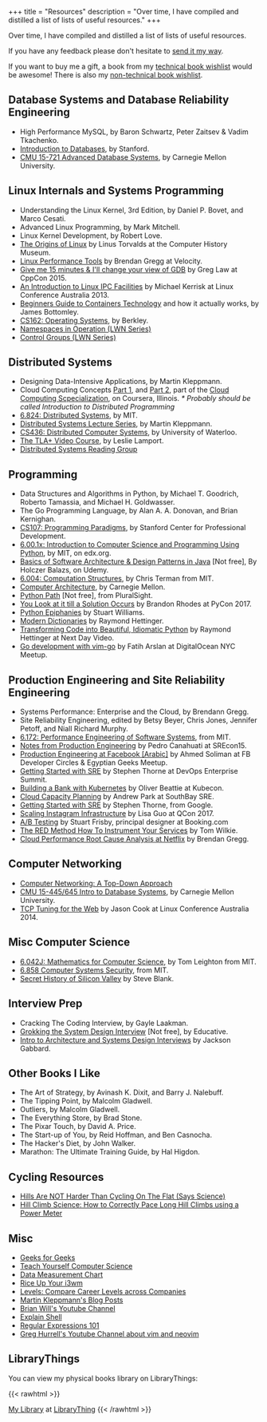 +++
title = "Resources"
description = "Over time, I have compiled and distilled a list of lists of useful resources."
+++

Over time, I have compiled and distilled a list of lists of useful resources.

If you have any feedback please don't hesitate to [send it my way](/contact/).

If you want to buy me a gift, a book from my [technical book
wishlist](https://www.amazon.co.uk/hz/wishlist/ls/1ZVYP207HZR6H?type=wishlist&filter=unpurchased&sort=priority)
would be awesome! There is also my [non-technical book
wishlist](https://www.amazon.co.uk/hz/wishlist/ls/314HICF494KE3?type=wishlist&filter=unpurchased&sort=priority).

## Database Systems and Database Reliability Engineering
- High Performance MySQL, by Baron Schwartz, Peter Zaitsev & Vadim Tkachenko.
- [Introduction to Databases](https://online.stanford.edu/courses/soe-ydatabases-databases), by Stanford.
- [CMU 15-721 Advanced Database Systems](https://www.youtube.com/playlist?list=PLSE8ODhjZXja7K1hjZ01UTVDnGQdx5v5U), by Carnegie Mellon University.

## Linux Internals and Systems Programming
- Understanding the Linux Kernel, 3rd Edition, by Daniel P. Bovet, and Marco Cesati.
- Advanced Linux Programming, by Mark Mitchell.
- Linux Kernel Development, by Robert Love.
- [The Origins of Linux](https://www.youtube.com/watch?v=WVTWCPoUt8w) by Linus Torvalds at the Computer History Museum.
- [Linux Performance Tools](https://www.youtube.com/watch?v=FJW8nGV4jxY&list=PLuIKgvdnYfKAj3uLKtNgu69VkAn023WOX) by Brendan Gregg at Velocity.
- [Give me 15 minutes & I'll change your view of GDB](https://www.youtube.com/watch?v=PorfLSr3DDI) by Greg Law at CppCon 2015.
- [An Introduction to Linux IPC Facilities](https://www.youtube.com/watch?v=vU2HDf5ZhO4) by Michael Kerrisk at Linux Conference Australia 2013.
- [Beginners Guide to Containers Technology](https://www.youtube.com/watch?v=YsYzMPptB-k) and how it actually works, by James Bottomley.
- [CS162: Operating Systems](https://www.youtube.com/playlist?list=PL--jIyXjDXf6Q4XA6q8RYnyChYzJ0K0F2), by Berkley.
- [Namespaces in Operation (LWN Series)](https://lwn.net/Articles/531114/)
- [Control Groups (LWN Series)](https://lwn.net/Articles/603762/)

## Distributed Systems
- Designing Data-Intensive Applications, by Martin Kleppmann.
- Cloud Computing Concepts [Part 1](https://www.coursera.org/learn/cloud-computing), and [Part 2](https://www.coursera.org/learn/cloud-computing-2), part of the [Cloud Computing Scpecialization](https://www.coursera.org/specializations/cloud-computing), on Coursera, Illinois. _\* Probably should be called Introduction to Distributed Programming_
- [6.824: Distributed Systems](https://www.youtube.com/playlist?list=PLrw6a1wE39_tb2fErI4-WkMbsvGQk9_UB), by MIT.
- [Distributed Systems Lecture
  Series](https://www.youtube.com/playlist?list=PLeKd45zvjcDFUEv_ohr_HdUFe97RItdiB), by Martin
  Kleppmann.
- [CS436: Distributed Computer Systems](https://www.youtube.com/playlist?list=PLawkBQ15NDEkDJ5IyLIJUTZ1rRM9YQq6N), by University of Waterloo.
- [The TLA+ Video Course](http://lamport.azurewebsites.net/video/videos.html), by Leslie Lamport.
- [Distributed Systems Reading Group](http://dsrg.pdos.csail.mit.edu/papers/)

## Programming
- Data Structures and Algorithms in Python, by Michael T. Goodrich, Roberto Tamassia, and Michael H. Goldwasser.
- The Go Programming Language, by Alan A. A. Donovan, and Brian Kernighan.
- [CS107: Programming Paradigms](https://see.stanford.edu/Course/CS107), by Stanford Center for Professional Development.
- [6.00.1x: Introduction to Computer Science and Programming Using Python](https://www.edx.org/course/introduction-computer-science-mitx-6-00-1x-11), by MIT, on edx.org.
- [Basics of Software Architecture & Design Patterns in Java](https://www.udemy.com/basics-of-software-architecture-design-in-java/) \[Not free\], By Holczer Balazs, on Udemy.
- [6.004: Computation Structures](https://www.youtube.com/playlist?list=PLMmkIYwZrM0XDxELmwRluWcoqZ--dHk_D), by Chris Terman from MIT.
- [Computer Architecture](https://www.youtube.com/playlist?list=PL5PHm2jkkXmi5CxxI7b3JCL1TWybTDtKq), by Carnegie Mellon.
- [Python Path](https://www.pluralsight.com/paths/python) \[Not free\], from PluralSight.
- [You Look at it till a Solution Occurs](https://www.youtube.com/watch?v=S0CU0VqcYhI) by Brandon Rhodes at PyCon 2017.
- [Python Epiphanies](https://www.youtube.com/watch?v=Pi9NpxAvYSs) by Stuart Williams.
- [Modern Dictionaries](https://www.youtube.com/watch?v=p33CVV29OG8) by Raymond Hettinger.
- [Transforming Code into Beautiful, Idiomatic Python](https://www.youtube.com/watch?v=OSGv2VnC0go) by Raymond Hettinger at Next Day Video.
- [Go development with vim-go](https://www.youtube.com/watch?v=7BqJ8dzygtU) by Fatih Arslan at DigitalOcean NYC Meetup.

## Production Engineering and Site Reliability Engineering
- Systems Performance: Enterprise and the Cloud, by Brendann Gregg.
- Site Reliability Engineering, edited by Betsy Beyer, Chris Jones, Jennifer Petoff, and Niall Richard Murphy.
- [6.172: Performance Engineering of Software Systems](https://ocw.mit.edu/courses/electrical-engineering-and-computer-science/6-172-performance-engineering-of-software-systems-fall-2010/index.htm), from MIT.
- [Notes from Production Engineering](https://www.youtube.com/watch?v=ugkkza3vKbc) by Pedro Canahuati at SREcon15.
- [Production Engineering at Facebook \[Arabic\]](https://www.youtube.com/watch?v=DeWkPsFq3cc) by Ahmed Soliman at FB Developer Circles & Egyptian Geeks Meetup.
- [Getting Started with SRE](https://www.youtube.com/watch?v=c-w_GYvi0eA) by Stephen Thorne at DevOps Enterprise Summit.
- [Building a Bank with Kubernetes](https://www.youtube.com/watch?v=YkOY7DgXKyw) by Oliver Beattie at Kubecon.
- [Cloud Capacity Planning](https://www.youtube.com/watch?v=MDQ0uEUmLOo) by Andrew Park at SouthBay SRE.
- [Getting Started with SRE](https://www.youtube.com/watch?v=c-w_GYvi0eA&feature=youtu.be) by Stephen Thorne, from Google.
- [Scaling Instagram Infrastructure](https://www.youtube.com/watch?v=hnpzNAPiC0E&feature=youtu.be) by Lisa Guo at QCon 2017.
- [A/B Testing](https://www.youtube.com/watch?v=VQpQ0YHSfqM) by Stuart Frisby, principal designer at Booking.com
- [The RED Method How To Instrument Your Services](https://www.youtube.com/watch?v=TJLpYXbnfQ4) by Tom Wilkie.
- [Cloud Performance Root Cause Analysis at Netflix](https://www.youtube.com/watch?v=03EC8uA30Pw) by Brendan Gregg.

## Computer Networking
- [Computer Networking: A Top-Down Approach](http://gaia.cs.umass.edu/kurose_ross/online_lectures.htm)
- [CMU 15-445/645 Intro to Database Systems](https://www.youtube.com/playlist?list=PLSE8ODhjZXjbohkNBWQs_otTrBTrjyohi), by Carnegie Mellon University.
- [TCP Tuning for the Web](https://www.youtube.com/watch?v=gfYYggNkM20) by Jason Cook at Linux Conference Australia 2014.

## Misc Computer Science
- [6.042J: Mathematics for Computer Science](https://www.youtube.com/playlist?list=PLB7540DEDD482705B), by Tom Leighton from MIT.
- [6.858 Computer Systems Security](https://www.youtube.com/playlist?list=PLUl4u3cNGP62K2DjQLRxDNRi0z2IRWnNh), from MIT.
- [Secret History of Silicon Valley](https://www.youtube.com/watch?v=ZTC_RxWN_xo) by Steve Blank.

## Interview Prep
- Cracking The Coding Interview, by Gayle Laakman.
- [Grokking the System Design Interview](https://www.educative.io/collection/5668639101419520/5649050225344512) \[Not free\], by Educative.
- [Intro to Architecture and Systems Design Interviews](https://www.youtube.com/watch?v=ZgdS0EUmn70) by Jackson Gabbard.

## Other Books I Like

- The Art of Strategy, by Avinash K. Dixit, and Barry J. Nalebuff.
- The Tipping Point, by Malcolm Gladwell.
- Outliers, by Malcolm Gladwell.
- The Everything Store, by Brad Stone.
- The Pixar Touch, by David A. Price.
- The Start-up of You, by Reid Hoffman, and Ben Casnocha.
- The Hacker's Diet, by John Walker.
- Marathon: The Ultimate Training Guide, by Hal Higdon.

## Cycling Resources

- [Hills Are NOT Harder Than Cycling On The Flat (Says Science)](https://www.youtube.com/watch?v=ipENw5mjjSg)
- [Hill Climb Science: How to Correctly Pace Long Hill Climbs using a Power Meter](https://youtu.be/HlglnUNnAnY)

## Misc

- [Geeks for Geeks](https://www.geeksforgeeks.org)
- [Teach Yourself Computer Science](https://teachyourselfcs.com/)
- [Data Measurement Chart](http://www.wu.ece.ufl.edu/links/dataRate/DataMeasurementChart.html)
- [Rice Up Your i3wm](https://www.youtube.com/playlist?list=PL5ze0DjYv5DbCv9vNEzFmP6sU7ZmkGzcf)
- [Levels: Compare Career Levels across Companies](https://www.levels.fyi)
- [Martin Kleppmann's Blog Posts](https://martin.kleppmann.com/archive.html)
- [Brian Will's Youtube Channel](https://www.youtube.com/user/briantwill/featured)
- [Explain Shell](https://explainshell.com)
- [Regular Expressions 101](https://regex101.com)
- [Greg Hurrell's Youtube Channel about vim and neovim](https://www.youtube.com/channel/UCXPHFM88IlFn68OmLwtPmZA)


## LibraryThings

You can view my physical books library on LibraryThings:

{{< rawhtml >}}
<div id="w7587718bc373bf92b2a686c31c5f9bd6"></div>
<script type="text/javascript" charset="UTF-8" src="https://www.librarything.com/widget_get.php?userid=mos3abof&theID=w7587718bc373bf92b2a686c31c5f9bd6"></script>
<noscript>
  <a href="https://www.librarything.com/profile/mos3abof">My Library</a> at <a href="https://www.librarything.com">LibraryThing</a>
</noscript>
{{< /rawhtml >}}
